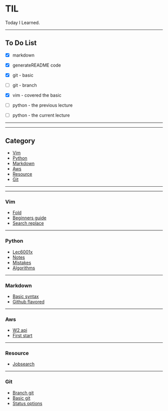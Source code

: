 # TIL

Today I Learned.

-----------------

## To Do List

- [x] markdown
- [x] generateREADME code
- [x] git - basic
- [ ] git - branch
- [x] vim - covered the basic
- [ ] python - the previous lecture
- [ ] python - the current lecture



---------------
---------------
## Category

* [Vim](vim)
* [Python](python)
* [Markdown](markdown)
* [Aws](aws)
* [Resource](resource)
* [Git](git)

---------------
---------------
### Vim
* [Fold](vim/fold.md)
* [Beginners guide](vim/beginners_guide.md)
* [Search replace](vim/search_replace.md)
---------------
### Python
* [Lec6001x](python/lec6001x.md)
* [Notes](python/notes.md)
* [Mistakes](python/mistakes.md)
* [Algorithms](python/algorithms.md)
---------------
### Markdown
* [Basic syntax](markdown/basic_syntax.md)
* [Github flavored](markdown/github_flavored.md)
---------------
### Aws
* [W2 api](aws/w2_API.md)
* [First start](aws/first_start.md)
---------------
### Resource
* [Jobsearch](resource/jobsearch.md)
---------------
### Git
* [Branch git](git/branch_git.md)
* [Basic git](git/basic_git.md)
* [Status options](git/status_options.md)
